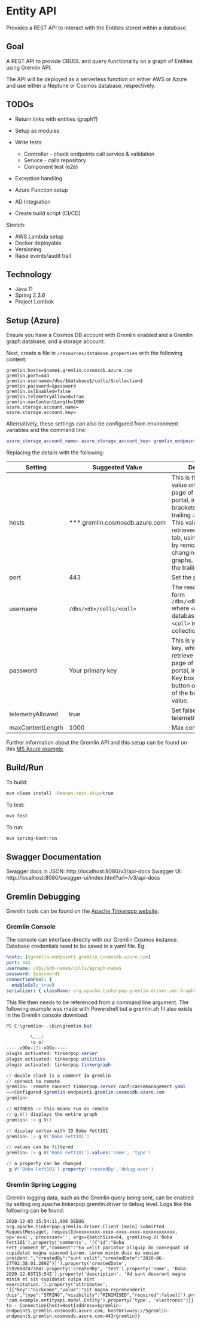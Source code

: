 # Entity API

Provides a REST API to interact with the Entities stored within a database.


## Goal

A REST API to provide CRUDL and query functionality on a graph of Entities using Gremlin API.

The API will be deployed as a serverless function on either AWS or Azure and use either a Neptune or Cosmos database, respectively.


## TODOs

* Return links with entities (graph?)
* Setup as modules
* Write tests
    * Controller - check endpoints call service & validation
    * Service - calls repository
    * Component test (e2e)
* Exception handling

* Azure Function setup
* AD Integration
* Create build script (CI/CD)

Stretch:
* AWS Lambda setup
* Docker deployable
* Versioning
* Raise events/audit trail

## Technology

* Java 11
* Spring 2.3.6
* Project Lombok


## Setup (Azure)

Ensure you have a Cosmos DB account with Gremlin enabled and a Gremlin graph database, and a storage account:

Next, create a file in `/resources/database.properties` with the following content:

```properties
gremlin.hosts=$name$.gremlin.cosmosdb.azure.com
gremlin.port=443
gremlin.username=/dbs/$database$/colls/$collection$
gremlin.password=$password
gremlin.sslEnabled=false
gremlin.telemetryAllowed=true 
gremlin.maxContentLength=1000
azure.storage.account.name=
azure.storage.account.key=
```

Alternatively, these settings can also be configured from environment variables and the command line:

```bash
azure_storage_account_name= azure_storage_account_key= gremlin_endpoint= gremlin_port= gremlin_username= gremlin_password= gremlin_sslEnabled= ./mvnw spring-boot:run
```

Replacing the details with the following:

 Setting | Suggested Value | Description |
| ------- | --------------- | ----------- |
| hosts   | ***.gremlin.cosmosdb.azure.com | This is the Gremlin URI value on the Overview page of the Azure portal, in square brackets, with the trailing :443/ removed.  This value can also be retrieved from the Keys tab, using the URI value by removing https://, changing documents to graphs, and removing the trailing :443/. |
| port | 443 | Set the port to 443 |
| username | `/dbs/<db>/colls/<coll>` | The resource of the form `/dbs/<db>/colls/<coll>` where `<db>` is your database name and `<coll>` is your collection name. |
| password | Your primary key | This is your primary key, which you can retrieve from the Keys page of the Azure portal, in the Primary Key box. Use the copy button on the left side of the box to copy the value. |
| telemetryAllowed | true | Set false to disable telemetry |
| maxContentLength | 1000 | Max content length. |

Further information about the Gremlin API and this setup can be found on this 
[MS Azure example](https://github.com/microsoft/spring-data-gremlin).


## Build/Run

To build:
```bash
mvn clean install -Dmaven.test.skip=true
```

To test:
```bash
mvn test
```

To run:
```bash
mvn spring-boot:run
```

## Swagger Documentation

Swagger docs in JSON: http://localhost:8080/v3/api-docs
Swagger UI: http://localhost:8080/swagger-ui/index.html?url=/v3/api-docs


## Gremlin Debugging

Gremlin tools can be found on the [Apache Tinkerpop website](https://tinkerpop.apache.org/).

### Gremlin Console

The console can interface directly with our Gremlin Cosmos instance. Database credentials need to be saved in
a yaml file. Eg:

```yaml
hosts: [$gremlin-endpoint$.gremlin.cosmosdb.azure.com]
port: 443
username: /dbs/$db-name$/colls/$graph-name$
password: $password$
connectionPool: {
  enableSsl: true}
serializer: { className: org.apache.tinkerpop.gremlin.driver.ser.GraphSONMessageSerializerV1d0, config: { serializeResultToString: true }}
```

This file then needs to be referenced from a command line argument. The following example was made with Powershell but a gremlin.sh fil
also exists in the Gremlin console download.

```powershell
PS C:\gremlin> .\bin\gremlin.bat

         \,,,/
         (o o)
-----oOOo-(3)-oOOo-----
plugin activated: tinkerpop.server
plugin activated: tinkerpop.utilities
plugin activated: tinkerpop.tinkergraph

// double slash is a comment in gremlin
// connect to remote
gremlin> :remote connect tinkerpop.server conf/cassemanagement.yaml
==>Configured $gremlin-endpoint$.gremlin.cosmosdb.azure.com
gremlin>

// WITNESS :> this means run on remote
// g.V() displays the entire graph
gremlin> :> g.V()

// display vertex with ID Boba Fett101
gremlin> :> g.V('Boba Fett101')

// values can be filtered
gremlin> :> g.V('Boba Fett101').values('name', 'type')

// a property can be changed
 g.V('Boba Fett101').property('createdBy','debug-user')
```

### Gremlin Spring Logging

Gremlin logging data, such as the Gremlin query being sent, can be enabled by setting org.apache.tinkerpop.gremlin.driver to debug level. Logs like the following can be found:

```
2020-12-03 15:54:11,998 DEBUG org.apache.tinkerpop.gremlin.driver.Client [main] Submitted RequestMessage{, requestId=xxxxxxxx-xxxx-xxxx-xxxx-xxxxxxxxxxxx, op='eval', processor='', args={batchSize=64, gremlin=g.V('Boba Fett101').property('comments', '[{"id":"Boba Fett_comment_0","comment":"Ea velit pariatur aliquip do consequat id cupidatat magna eiusmod Lorem. Lorem minim duis eu veniam proident.","createdBy":"sunt velit","createdDate":"2020-06-27T02:38:01.289Z"}]').property('createdDate', 1592698247384).property('createdBy', 'test').property('name', 'Boba: 2020-12-03T15:54Z').property('description', 'Ad sunt deserunt magna minim et sit cupidatat culpa sint exercitation.').property('attributes', '[{"key":"nickname","value":"sit magna reprehenderit duis","type":"STRING","visibility":"MINIMISED","required":false}]').property('_classname', 'com.example.entityapi.model.Entity').property('type', 'electronic')}} to - Connection{host=Host{address=$gremlin-endpoint$.gremlin.cosmosdb.azure.com, hostUri=wss://$gremlin-endpoint$.gremlin.cosmosdb.azure.com:443/gremlin}}
```
